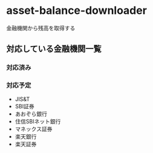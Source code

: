 # asset-balance-downloader

金融機関から残高を取得する

## 対応している金融機関一覧

### 対応済み

### 対応予定

- JIS&T
- SBI証券
- あおぞら銀行
- 住信SBIネット銀行
- マネックス証券
- 楽天銀行
- 楽天証券
